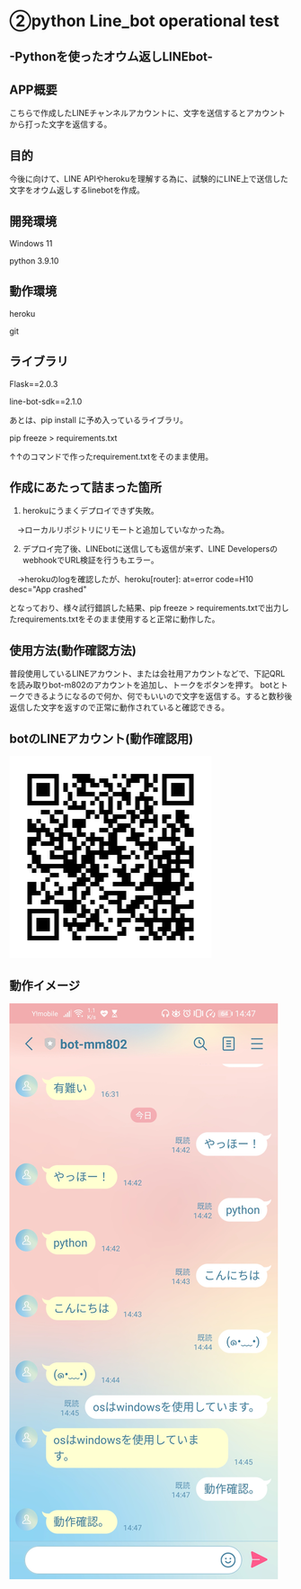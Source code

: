 # ②python Line_bot operational test

## -Pythonを使ったオウム返しLINEbot-

## APP概要
こちらで作成したLINEチャンネルアカウントに、文字を送信するとアカウントから打った文字を返信する。
## 目的
今後に向けて、LINE APIやherokuを理解する為に、試験的にLINE上で送信した文字をオウム返しするlinebotを作成。

## 開発環境
Windows 11

python 3.9.10

## 動作環境

heroku

git

## ライブラリ

Flask==2.0.3

line-bot-sdk==2.1.0

あとは、pip install に予め入っているライブラリ。

pip freeze > requirements.txt 

↑↑のコマンドで作ったrequirement.txtをそのまま使用。

## 作成にあたって詰まった箇所

1. herokuにうまくデプロイできず失敗。

　→ローカルリポジトリにリモートと追加していなかった為。

2. デプロイ完了後、LINEbotに送信しても返信が来ず、LINE DevelopersのwebhookでURL検証を行うもエラー。

　→herokuのlogを確認したが、heroku[router]: at=error code=H10 desc="App crashed"
 
  となっており、様々試行錯誤した結果、pip freeze > requirements.txtで出力したrequirements.txtをそのまま使用すると正常に動作した。

## 使用方法(動作確認方法)

普段使用しているLINEアカウント、または会社用アカウントなどで、下記QRLを読み取りbot-m802のアカウントを追加し、トークをボタンを押す。
botとトークできるようになるので何か、何でもいいので文字を返信する。すると数秒後返信した文字を返すので正常に動作されていると確認できる。

## botのLINEアカウント(動作確認用)

![画像URL](image/199apzbi.png)

## 動作イメージ

![画像](./image/Screenshot_20220323_144720_jp.naver.line.android.jpg)
